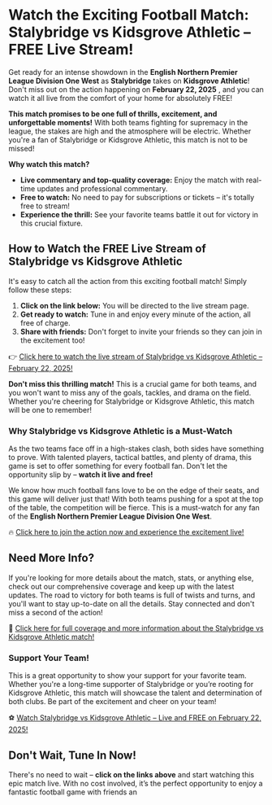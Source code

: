 # Watch the Exciting Football Match: Stalybridge vs Kidsgrove Athletic – FREE Live Stream!

Get ready for an intense showdown in the **English Northern Premier League Division One West** as **Stalybridge** takes on **Kidsgrove Athletic**! Don't miss out on the action happening on **February 22, 2025** , and you can watch it all live from the comfort of your home for absolutely FREE!

**This match promises to be one full of thrills, excitement, and unforgettable moments!** With both teams fighting for supremacy in the league, the stakes are high and the atmosphere will be electric. Whether you're a fan of Stalybridge or Kidsgrove Athletic, this match is not to be missed!

**Why watch this match?**

- **Live commentary and top-quality coverage:** Enjoy the match with real-time updates and professional commentary.
- **Free to watch:** No need to pay for subscriptions or tickets – it's totally free to stream!
- **Experience the thrill:** See your favorite teams battle it out for victory in this crucial fixture.

## How to Watch the FREE Live Stream of Stalybridge vs Kidsgrove Athletic

It's easy to catch all the action from this exciting football match! Simply follow these steps:

1. **Click on the link below:** You will be directed to the live stream page.
2. **Get ready to watch:** Tune in and enjoy every minute of the action, all free of charge.
3. **Share with friends:** Don't forget to invite your friends so they can join in the excitement too!

👉 [Click here to watch the live stream of Stalybridge vs Kidsgrove Athletic – February 22, 2025!](https://tinyurl.com/livestreamfreeo?st=Stalybridge+vs+Kidsgrove+Athletic&si=gh)

**Don't miss this thrilling match!** This is a crucial game for both teams, and you won't want to miss any of the goals, tackles, and drama on the field. Whether you're cheering for Stalybridge or Kidsgrove Athletic, this match will be one to remember!

### Why Stalybridge vs Kidsgrove Athletic is a Must-Watch

As the two teams face off in a high-stakes clash, both sides have something to prove. With talented players, tactical battles, and plenty of drama, this game is set to offer something for every football fan. Don't let the opportunity slip by – **watch it live and free!**

We know how much football fans love to be on the edge of their seats, and this game will deliver just that! With both teams pushing for a spot at the top of the table, the competition will be fierce. This is a must-watch for any fan of the **English Northern Premier League Division One West**.

🔥 [Click here to join the action now and experience the excitement live!](https://tinyurl.com/livestreamfreeo?st=Stalybridge+vs+Kidsgrove+Athletic&si=gh)

## Need More Info?

If you're looking for more details about the match, stats, or anything else, check out our comprehensive coverage and keep up with the latest updates. The road to victory for both teams is full of twists and turns, and you'll want to stay up-to-date on all the details. Stay connected and don't miss a second of the action!

📲 [Click here for full coverage and more information about the Stalybridge vs Kidsgrove Athletic match!](https://tinyurl.com/livestreamfreeo?st=Stalybridge+vs+Kidsgrove+Athletic&si=gh)

### Support Your Team!

This is a great opportunity to show your support for your favorite team. Whether you're a long-time supporter of Stalybridge or you’re rooting for Kidsgrove Athletic, this match will showcase the talent and determination of both clubs. Be part of the excitement and cheer on your team!

⚽ [Watch Stalybridge vs Kidsgrove Athletic – Live and FREE on February 22, 2025!](https://tinyurl.com/livestreamfreeo?st=Stalybridge+vs+Kidsgrove+Athletic&si=gh)

## Don't Wait, Tune In Now!

There's no need to wait – **click on the links above** and start watching this epic match live. With no cost involved, it’s the perfect opportunity to enjoy a fantastic football game with friends an
